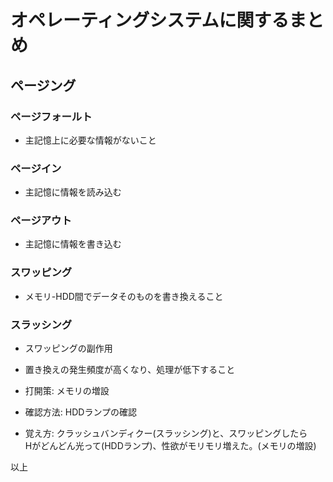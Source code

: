 # オペレーティングシステムに関するまとめ

## ページング

### ページフォールト

- 主記憶上に必要な情報がないこと

### ページイン

- 主記憶に情報を読み込む

### ページアウト

- 主記憶に情報を書き込む

### スワッピング

- メモリ-HDD間でデータそのものを書き換えること

### スラッシング

- スワッピングの副作用
- 置き換えの発生頻度が高くなり、処理が低下すること
- 打開策: メモリの増設
- 確認方法: HDDランプの確認

- 覚え方: クラッシュバンディクー(スラッシング)と、スワッピングしたら  
Hがどんどん光って(HDDランプ)、性欲がモリモリ増えた。(メモリの増設)

以上
